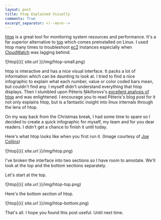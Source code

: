 ```yaml
---
layout: post
title: htop Explained Visually
comments: True
excerpt_separator: <!--more-->
---
```


[htop](http://hisham.hm/htop/) is a great tool for monitoring system resources and performance. It's a far superior alternative to [top](http://man7.org/linux/man-pages/man1/top.1.html) which comes preinstalled on Linux. I used htop many times to troubleshoot [ec2](https://aws.amazon.com/ec2/) instances especially when [CloudWatch](https://aws.amazon.com/cloudwatch/) was lagging behind.

![htop]({{ site.url }}/img/htop-small.png)

<!--more-->

htop is interactive and has a nice visual interface. It packs a lot of information which can be daunting to look at. I tried to find a nice infographic to explain what each number, value or color coded bars mean, but couldn't find any. I myself didn't understand everything that htop displays. Then I stumbled upon Pēteris Ņikiforovs's [excellent analysis of htop](https://peteris.rocks/blog/htop/) and was enlightened. I encourage you to read Pēteris's blog post for it not only explains htop, but is a fantastic insight into linux internals through the lens of htop.

On my way back from the Christmas break, I had some time to spare so I decided to create a quick infographic for myself, my team and for you dear readers. I didn't get a chance to finish it until today.

Here's what htop looks like when you first run it. (Image courtesy of [Joe Collins](https://www.youtube.com/channel/UCTfabOKD7Yty6sDF4POBVqA))

![htop]({{ site.url }}/img/htop.png)

I've broken the interface into two sections so I have room to annotate. We'll look at the top and the bottom sections separately.

Let's start at the top.

![htop]({{ site.url }}/img/htop-top.png)

Here's the bottom section of htop.

![htop]({{ site.url }}/img/htop-bottom.png)

That's all. I hope you found this post useful. Until next time.
